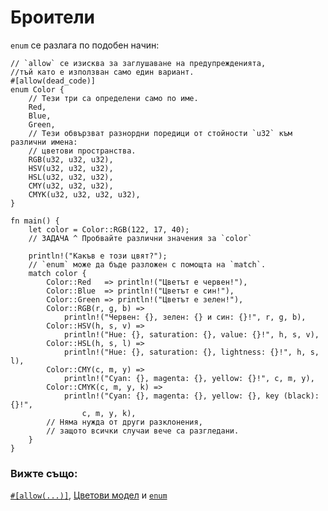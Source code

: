 # Броители

`enum` се разлага по подобен начин:

```rust,editable
// `allow` се изисква за заглушаване на предупрежденията,
//тъй като е използван само един вариант.
#[allow(dead_code)]
enum Color {
    // Тези три са определени само по име.
    Red,
    Blue,
    Green,
    // Тези обвързват разнордни поредици от стойности `u32` към различни имена:
    // цветови пространства.
    RGB(u32, u32, u32),
    HSV(u32, u32, u32),
    HSL(u32, u32, u32),
    CMY(u32, u32, u32),
    CMYK(u32, u32, u32, u32),
}

fn main() {
    let color = Color::RGB(122, 17, 40);
    // ЗАДАЧА ^ Пробвайте различни значения за `color`

    println!("Какъв е този цвят?");
    // `enum` може да бъде разложен с помощта на `match`.
    match color {
        Color::Red   => println!("Цветът е червен!"),
        Color::Blue  => println!("Цветът е син!"),
        Color::Green => println!("Цветът е зелен!"),
        Color::RGB(r, g, b) =>
            println!("Червен: {}, зелен: {} и син: {}!", r, g, b),
        Color::HSV(h, s, v) =>
            println!("Hue: {}, saturation: {}, value: {}!", h, s, v),
        Color::HSL(h, s, l) =>
            println!("Hue: {}, saturation: {}, lightness: {}!", h, s, l),
        Color::CMY(c, m, y) =>
            println!("Cyan: {}, magenta: {}, yellow: {}!", c, m, y),
        Color::CMYK(c, m, y, k) =>
            println!("Cyan: {}, magenta: {}, yellow: {}, key (black): {}!",
                c, m, y, k),
        // Няма нужда от други разклонения,
        // защото всички случаи вече са разгледани.
    }
}
```

### Вижте също:

[`#[allow(...)]`][allow], [Цветови модел][color_models] и [`enum`][enum]

[allow]: ../../../attribute/unused.md
[color_models]:https://bg.wikipedia.org/wiki/Цветови_модел 
[enum]: ../../../custom_types/enum.md
